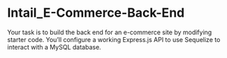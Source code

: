 # Intail_E-Commerce-Back-End
Your task is to build the back end for an e-commerce site by modifying starter code. You’ll configure a working Express.js API to use Sequelize to interact with a MySQL database.
